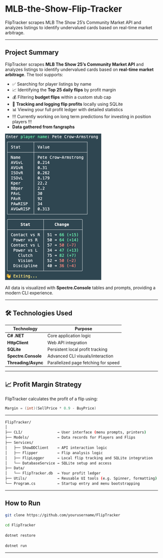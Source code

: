 # MLB-the-Show-Flip-Tracker

FlipTracker scrapes MLB The Show 25’s Community Market API and analyzes listings to identify undervalued cards based on real-time market arbitrage.

---

## Project Summary

FlipTracker scrapes **MLB The Show 25’s Community Market API** and analyzes listings to identify undervalued cards based on **real-time market arbitrage**. The tool supports:

- ✅ Searching for player listings by name  
- 📈 Identifying the **Top 25 daily flips** by profit margin  
- 💰 Filtering **budget flips** within a custom stub cap  
- 🧾 **Tracking and logging flip profits** locally using SQLite 
- 📊 Viewing your full profit ledger with detailed statistics
- !!! Currently working on long term predictions for investing in position players !!!
- **Data gathered from fangraphs**
  
![Player Projection](./Images/img1.png)

All data is visualized with **Spectre.Console** tables and prompts, providing a modern CLI experience.

---

## 🛠 Technologies Used

| Technology           | Purpose                              |
|----------------------|--------------------------------------|
| **C# .NET**          | Core application logic               |
| **HttpClient**       | Web API integration                  |
| **SQLite**           | Persistent local profit tracking     |
| **Spectre.Console**  | Advanced CLI visuals/interaction     |
| **Threading/Async**  | Parallelized page fetching for speed |

---

## 📈 Profit Margin Strategy

FlipTracker calculates the profit of a flip using:

```csharp
Margin = (int)(SellPrice * 0.9 - BuyPrice)
```

---
``` bash
FlipTracker/
│
├── CLI/                → User interface (menu prompts, printers)
├── Models/             → Data records for Players and Flips
├── Services/
│   ├── ShowDDClient    → API interaction logic
│   ├── Flipper         → Flip analysis logic
│   ├── FlipLogger      → Local flip tracking and SQLite integration
│   └── DatabaseService → SQLite setup and access
├── Data/
│   └── FlipTracker.db  → Your profit ledger
├── Utils/              → Reusable UI tools (e.g. Spinner, formatting)
└── Program.cs          → Startup entry and menu bootstrapping
```

---

## How to Run
```bash
git clone https://github.com/yourusername/FlipTracker

cd FlipTracker

dotnet restore

dotnet run
```

---
